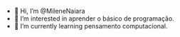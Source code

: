 - 👋 Hi, I’m @MileneNaiara
- 👀 I’m interested in aprender o básico de programação. 
- 🌱 I’m currently learning pensamento computacional.

<!---
MileneNaiara/MileneNaiara is a ✨ special ✨ repository because its `README.md` (this file) appears on your GitHub profile.
You can click the Preview link to take a look at your changes.
--->
